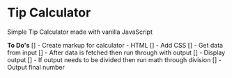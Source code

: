 # Tip Calculator
Simple Tip Calculator made with vanilla JavaScript

**To Do's**
[] - Create markup for calculator - HTML
[] - Add CSS
[] - Get data from input
[] - After data is fetched then run through with output
[] - Display output
[] - If output needs to be divided then run math through division
[] - Output final number